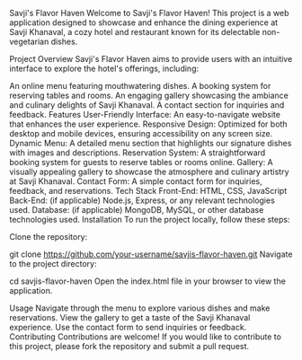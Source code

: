 Savji's Flavor Haven
Welcome to Savji's Flavor Haven! This project is a web application designed to showcase and enhance the dining experience at Savji Khanaval, a cozy hotel and restaurant known for its delectable non-vegetarian dishes.

Project Overview
Savji's Flavor Haven aims to provide users with an intuitive interface to explore the hotel's offerings, including:

An online menu featuring mouthwatering dishes.
A booking system for reserving tables and rooms.
An engaging gallery showcasing the ambiance and culinary delights of Savji Khanaval.
A contact section for inquiries and feedback.
Features
User-Friendly Interface: An easy-to-navigate website that enhances the user experience.
Responsive Design: Optimized for both desktop and mobile devices, ensuring accessibility on any screen size.
Dynamic Menu: A detailed menu section that highlights our signature dishes with images and descriptions.
Reservation System: A straightforward booking system for guests to reserve tables or rooms online.
Gallery: A visually appealing gallery to showcase the atmosphere and culinary artistry at Savji Khanaval.
Contact Form: A simple contact form for inquiries, feedback, and reservations.
Tech Stack
Front-End: HTML, CSS, JavaScript
Back-End: (if applicable) Node.js, Express, or any relevant technologies used.
Database: (if applicable) MongoDB, MySQL, or other database technologies used.
Installation
To run the project locally, follow these steps:

Clone the repository:

git clone https://github.com/your-username/savjis-flavor-haven.git
Navigate to the project directory:


cd savjis-flavor-haven
Open the index.html file in your browser to view the application.

Usage
Navigate through the menu to explore various dishes and make reservations.
View the gallery to get a taste of the Savji Khanaval experience.
Use the contact form to send inquiries or feedback.
Contributing
Contributions are welcome! If you would like to contribute to this project, please fork the repository and submit a pull request.
